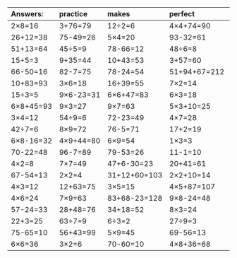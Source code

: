 | Answers: | practice | makes | perfect | ! |
| :--- | :--- | :--- | :--- | :--- |
| 2×8=16 | 3+76=79 | 12÷2=6 | 4×4+74=90 | 98-29=69 | 
| 26+12=38 | 75-49=26 | 5×4=20 | 93-32=61 | 46-39=7 | 
| 51+13=64 | 45÷5=9 | 78-66=12 | 48÷6=8 | 8×6-4=44 | 
| 15÷5=3 | 9+35=44 | 10+43=53 | 3+57=60 | 6+60=66 | 
| 66-50=16 | 82-7=75 | 78-24=54 | 51+94+67=212 | 9×2=18 | 
| 10+83=93 | 3×6=18 | 16+39=55 | 7×2=14 | 86-78=8 | 
| 15÷3=5 | 9×6-23=31 | 6×6+47=83 | 6×3=18 | 7+84=91 | 
| 6×8+45=93 | 9×3=27 | 9×7=63 | 5×3+10=25 | 35+89+98=222 | 
| 3×4=12 | 54÷9=6 | 72-23=49 | 4×7=28 | 92-3=89 | 
| 42÷7=6 | 8×9=72 | 76-5=71 | 17+2=19 | 5×7+42=77 | 
| 6×8-16=32 | 4×9+44=80 | 6×9=54 | 1×3=3 | 18÷6=3 | 
| 70-22=48 | 96-7=89 | 79-53=26 | 11-1=10 | 2×6+42=54 | 
| 4×2=8 | 7×7=49 | 47+6-30=23 | 20+41=61 | 64÷8=8 | 
| 67-54=13 | 2×2=4 | 31+12+60=103 | 2×2+10=14 | 2×7=14 | 
| 4×3=12 | 12+63=75 | 3×5=15 | 4×5+87=107 | 85+89-7=167 | 
| 4×6=24 | 7×9=63 | 83+68-23=128 | 9×8-24=48 | 7+3=10 | 
| 57-24=33 | 28+48=76 | 34+18=52 | 8×3=24 | 54+28=82 | 
| 22+3=25 | 63÷7=9 | 6÷3=2 | 27÷9=3 | 9×4=36 | 
| 75-65=10 | 56+43=99 | 5×9=45 | 69-56=13 | 7×5=35 | 
| 6×6=36 | 3×2=6 | 70-60=10 | 4×8+36=68 | 83+8-74=17 | 
